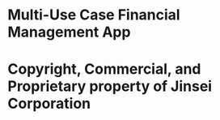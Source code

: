 # Multi-Use Case Financial Management App

# Copyright, Commercial, and Proprietary property of Jinsei Corporation
 
